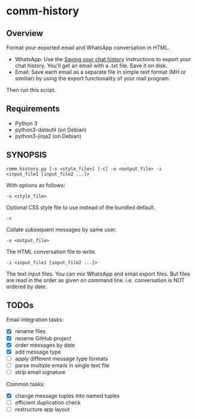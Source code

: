 # comm-history

## Overview

Format your exported email and WhatsApp conversation in HTML.

  * WhatsApp: Use the [Saving your chat history][saving] instructions to export your chat history. You'll get an email with a .txt file. Save it on disk.
  * Email: Save each email as a separate file in simple text format (MH or similiar) by using the export functionality of your mail program.

Then run this script.

[saving]: https://faq.whatsapp.com/en/android/23756533/?category=5245251

## Requirements

  * Python 3
  * python3-dateutil (on Debian)
  * python3-jinja2 (on Debian)

## SYNOPSIS

    comm_history.py [-s <style_file>] [-c] -o <output_file> -i <input_file1 [input_file2 ...]>
    
With options as follows:

    -s <style_file>
  
Optional CSS style file to use instead of the bundled default.

    -c
  
Collate subsequent messages by same user.

    -o <output_file>
  
The HTML conversation file to write.
  
    -i <input_file1 [input_file2 ...]>
  
The text input files. You can mix WhatsApp and email export files. But files are read in the order as given on command line. i.e. conversation is NOT ordered by date.

## TODOs

Email integration tasks:
- [x] rename files
- [x] rename GitHub project
- [x] order messages by date
- [x] add message type
- [ ] apply different message type formats
- [ ] parse multiple emails in single text file
- [ ] strip email signature

Common tasks:
- [x] change message tuples into named tuples
- [ ] efficient duplication check
- [ ] restructure app layout
